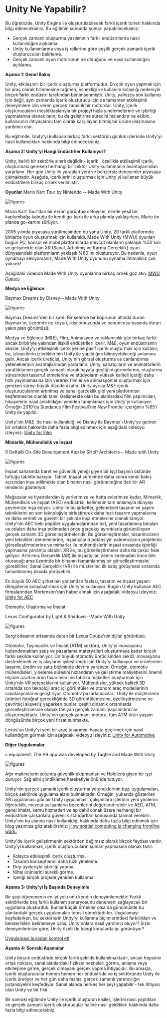 # Unity Ne Yapabilir? 

Bu öğreticide, Unity Engine ile oluşturulabilecek farklı içerik türleri hakkında bilgi edineceksiniz. Bu eğitimin sonunda şunları yapabileceksiniz:

- Gerçek zamanlı oluşturma yazılımının farklı endüstrilerde nasıl kullanıldığını açıklama. 
- Unity kullanımlarına veya iş rollerine göre çeşitli gerçek zamanlı içerik oluşturucuları belirleme.
- Gerçek zamanlı oyun motorunun ne olduğunu ve nasıl kullanıldığını açıklama. 

**Aşama 1: Genel Bakış**

Unity, etkileşimli bir içerik oluşturma platformudur.  En çok oyun yapmak için bir araç olarak bilinmesine rağmen, esnekliği ve kullanım kolaylığı nedeniyle birçok farklı endüstri tarafından benimsenmiştir. Unity, yalnızca son kullanıcı için değil, aynı zamanda içerik oluşturucu için de tamamen etkileşimli deneyimlere izin veren gerçek zamanlı bir motordur. Unity, içerik oluşturucuların meslektaşlarıyla bir projeyi hızla yinelemelerine ve işbirliği yapmalarına olanak tanır, bu da geliştirme sürecini hızlandırır ve ekibin, kullanıcının ihtiyaçlarını tam olarak karşılayan bitmiş bir ürüne ulaşmasına yardımcı olur.

Bu eğitimde, Unity'yi kullanan birkaç farklı sektörün günlük işlerinde Unity'yi nasıl kullandıkları hakkında bilgi edineceksiniz.


**Aşama 2: Unity'yi Hangi Endüstriler Kullanıyor?**

Unity, belirli bir sektörle sınırlı değildir - içerik , özellikle etkileşimli içerik, oluşturması gereken herhangi bir sektör Unity kullanmanın avantajlarından yararlanır. Her gün Unity ile yaratılan yeni ve benzersiz deneyimler piyasaya çıkmaktadır. Aşağıda, içeriklerini oluşturmak için Unity'yi kullanan büyük endüstrilere birkaç örnek verilmiştir. 

**Oyunlar**
Mario Kart Tour by Nintendo -- Made With Unity

![figures](https://raw.githubusercontent.com/Kodluyoruz/taskforce/main/unity-essentials/what-can-unity-do/figures/Mario_Kart_Tour_by_Nintendo.jpeg)

Mario Kart Tour'dan bir ekran görüntüsü: Bowser, elinde yeşil bir kaplumbağa kabuğu ile kendi go-kartı ile arka planda yaklaşırken, Mario ön planda go-kartını sürüyor.

2005 yılında piyasaya sürülmesinden bu yana Unity, 20 farklı platformda binlerce oyun oluşturmak için kullanıldı. Made With Unity (MWU) oyunları bugün PC, konsol ve mobil platformlarda mevcut olanların yaklaşık %50'sini ve gelişmekte olan XR (Sanal, Artırılmış ve Karma Gerçeklik) oyun dünyasındaki platformların yaklaşık %60'ını oluşturuyor. Bu nedenle, oyun oynamayı seviyorsanız, Made With Unity oyununu oynama ihtimaliniz çok yüksek!

Aşağıdaki videoda Made With Unity oyunlarına birkaç örnek göz atın:
[MWU Games](https://youtu.be/qh-BpLowy1w)


**Medya ve Eğlence**

Baymax Dreams by Disney-- Made With Unity

![figures](https://raw.githubusercontent.com/Kodluyoruz/taskforce/main/unity-essentials/what-can-unity-do/figures/Baymax_Dreams_by_Disney.png)

Baymax Dreams'den bir kare: Bir şehirde bir köprünün altında duran Baymax'ın, üzerinde üç koyun, ikisi omuzunda ve sonuncusu başında duran yakın plan görüntüsü.


Medya ve Eğlence (M&E), Film, Animasyon ve reklamcılık gibi birkaç farklı ancak birbiriyle yakından ilişkili endüstrileri içerir. M&E, oyun endüstrisinin aksine, Unity'yi etkileşimli içerik yerine pasif içerik oluşturmak için kullanır; bu, izleyicilerin izlediklerinin Unity ile yapıldığını bilmeyebileceği anlamına gelir. Ancak içerik üreticisi, Unity'nin görsel oluşturma ve canlandırma yeteneklerinin avantajlarından yararlanır. Unity, sanatçıların ve animatörlerin yarattıklarının gerçek zamanlı olarak hayata geçtiğini görmelerine, oluşturma süresinden tasarruf etmelerine ve stüdyoların yüksek kaliteli içeriği daha hızlı yayınlamasına izin vererek filmler ve animasyonlar oluşturmak için gereken süreyi büyük ölçüde azaltır. Unity ayrıca M&E içerik oluşturucularının artırılmış ve sanal gerçeklik gibi yeni platformları keşfetmesine olanak tanır. Gelişmekte olan bu alanlardaki film yapımcıları, hikayelerin nasıl anlatıldığını yeniden tanımlamak için Unity'yi kullanıyor.  Örneğin 2019'da Sundance Film Festivali'nin New Frontier içeriğinin %65'i Unity ile yapıldı.

Unity'nin M&E 'de nasıl kullanıldığı ve Disney ile Baymax'ı Unity'ye getiren bir ortaklık hakkında daha fazla bilgi edinmek için aşağıdaki videoyu izleyiniz:
[Unity for Film](https://www.youtube.com/watch?v=buNDQhf-iMc&list=PLX2vGYjWbI0RkMynbMo7gMGxswu-HEse0)

**Mimarlık, Mühendislik ve İnşaat**

9 DeKalb On-Site Development App by SHoP Architects-- Made with Unity

![figures](https://raw.githubusercontent.com/Kodluyoruz/taskforce/main/unity-essentials/what-can-unity-do/figures/9_DeKalb_On-Site_Development_App_by_SHoP_Architects.png)

İnşaat sahasında baret ve güvenlik yeleği giyen bir işçi başının üstünde tuttuğu tablete bakıyor. Tablet, inşaat sürecinde daha sonra kendi bakış açısından inşa edilmekte olan binanın nasıl görüneceğine dair bir AR renderini gösteriyor.

Mağazalar ve tiyatrolardan iş yerlerimize ve hatta evlerimize kadar, Mimarlık, Mühendislik ve İnşaat (AEC) endüstrisi, kelimenin tam anlamıyla dünyayı çevremize inşa ediyor. Unity ile bu şirketler, geleneksel tasarım ve yapım tekniklerini en son teknolojiyle birleştirerek daha hızlı tasarım yapmalarına ve daha verimli ve güvenli bir şekilde inşa etmelerine olanak tanıyor. Unity'nin AEC'deki popüler uygulamalarından biri, yeni tasarlanmış binaları ve odaları daha inşa edilmeden önce gerçekçi ayrıntılarla görüntüleyen gerçek zamanlı 3D görselleştirmeleridir. Bu görselleştirmeler, tasarımcıların yeni teknikleri denemelerine, inşaatçıların potansiyel yatırımcıların projelerini görselleştirmelerine ve mimarlar ile mühendislerin inşaat sırasında işbirliği yapmasına yardımcı olabilir. XR ile, bu görselleştirmeler daha da çekici hale geliyor: Artırılmış Gerçeklik (AR) ile inşaatçılar, zemin kırılmadan önce bile oturacağı arsa üzerinde bir binanın tamamlanmış bir görselleştirmesini görebilirler; Sanal Gerçeklik (VR) ile müşteriler, ilk satış görüşmesi sırasında tamamlanmış binada yürüyebilir.

En büyük 50 AEC şirketinin yarısından fazlası, tasarım ve inşaat yaşam döngülerini kolaylaştırmak için Unity'yi kullanıyor. Bugün Unity kullanan AEC firmalarından Mortenson'dan haber almak için aşağıdaki videoyu izleyiniz:
[Unity for AEC](https://www.youtube.com/watch?v=ggFpGuHX2qk)

Otomotiv, Ulaştırma ve İmalat

Lexus Configurator by Light & Shadows--Made With Unity

![figures](https://raw.githubusercontent.com/Kodluyoruz/taskforce/main/unity-essentials/what-can-unity-do/figures/Lexus_Configurator_by_Light___Shadows.png)

Sergi odasının ortasında duran bir Lexus Coupe'nin dijital görüntüsü.

Otomotiv, Taşımacılık ve İmalat (ATM) sektörü, Unity'yi inovasyonu hızlandırmaktan satış ve pazarlama materyalleri oluşturmaya kadar birçok farklı şekilde kullanıyor. On büyük otomotiv üreticisinden sekizi, inovasyonu desteklemek ve iş akışlarını iyileştirmek için Unity'yi kullanıyor ve ürünlerinin tasarım, üretim ve satış biçiminde devrim yaratıyor. Örneğin, otomotiv mühendisleri, yineleme süresini hızlandıran ve geliştirme maliyetlerini önemli ölçüde azaltan ürün tasarımları ve fabrika maketleri oluşturmak için Unity'nin VR yeteneklerini kullanıyor. Mühendisler, yüksek kaliteli 3D ortamda son teknoloji araç içi görüntüler ve otonom araç modellerinin simülasyonlarını geliştiriyor. Otomotiv pazarlamacıları, Unity ile müşterilerin ürünleri fotoğraf gerçekliğinde 3D görüntülemesine, özelleştirmesine ve çevrimiçi alışveriş yaparken bunları çeşitli dinamik ortamlarda görselleştirmesine olanak tanıyan gerçek zamanlı yapılandırıcılar oluşturmaktadır. Unity'nin gerçek zamanlı motoru, tüm ATM ürün yaşam döngüsünde birçok yeni fırsat sunmakta.


Lexus'un Unity'yi yeni bir araç tasarımını hayata geçirmek için nasıl kullandığını görmek için aşağıdaki videoyu izleyiniz:
[Unity for Automotive](https://www.youtube.com/watch?v=M9F0gl2u8wQ)

**Diğer Uygulamalar**

c equipment. The AR app was developed by Taqtile and Made With Unity

![figures](https://raw.githubusercontent.com/Kodluyoruz/taskforce/main/unity-essentials/what-can-unity-do/figures/A_worker_using_Augmented_Reality_on_a_Hololens_device.jpeg)

Ağır makinelerin solunda güvenlik ekipmanları ve Hololens giyen bir işçi duruyor. Sağ elini çimdikleme hareketiyle önünde tutuyor.

Unity'nin gerçek zamanlı içerik oluşturma yeteneklerinin bazı uygulamaları, birçok sektörde uygulama alanı bulmaktadır. Örneğin, yukarıda gösterilen AR uygulaması gibi bir Unity uygulaması, çalışanlara işlerinin yeni yönlerini öğretebilir, mevcut çalışanların becerilerini değerlendirebilir ve AEC, ATM, genel imalat, kamu hizmetleri ve tıp dahil olmak üzere herhangi bir endüstride çalışanlara güvenlik standartları konusunda talimat verebilir. Unity'nin bu alanda nasıl kullanıldığı hakkında daha fazla bilgi edinmek için blog yazımıza göz atabilirsiniz: [How spatial computing is changing frontline work.](https://blogs.unity3d.com/2019/09/04/how-spatial-computing-is-changing-the-status-quo-for-frontline-work/)

Unity'de içerik geliştirmenin sektörden bağımsız olarak birçok faydası vardır. Unity'yi kullanmak, içerik oluşturucuların şunları yapmasına olanak tanır:

- Kolayca etkileşimli içerik oluşturma. 
- Tasarım konseptlerini daha hızlı yineleme. 
- Ekip üyeleriyle işbirliği yapma. 
- Nihai ürünlerini sürekli görme.
- İçeriği birçok projede yeniden kullanma. 

**Aşama 3: Unity'yi İş Başında Deneyimle**

Bir şeyi öğrenmenin en iyi yolu onu kendin deneyimlemektir! Farklı sektörlerde beş farklı kullanım senaryosunu denemeni sağlayacak bir uygulama oluşturduk. Bunlar küçük örnekler olsa da günümüzde bu alanlardaki gerçek uygulamaları temsil etmektedirler. Uygulamayı keşfederken, bu sektörlerin Unity'yi kullanma biçimlerindeki farklılıkları ve benzerlikleri belirlemeye çalış. Unity onlara nasıl yardımcı oluyor? Sizin deneyimlerinize göre, Unity özellikle hangi konularda iyi görünüyor?

[Uygulamayı buradan kontrol et!](https://unity-learn.itch.io/experience-unity.)

**Aşama 4: Sonraki Aşamalar**

Unity birçok endüstride birçok farklı şekilde kullanılmaktadır, ancak hepsinin ortak noktası, sanal alanlardaki fiziksel nesneleri görme, anlama veya etkileşime girme, gerçek olmayanı gerçek yapma ihtiyacıdır. Bu amaçla, içerik oluşturucular hemen hemen her endüstride ve iş sektöründe Unity ile içerik üretiyor ve her gün daha fazlası gerçek zamanlı yaratıcılığın potansiyelini keşfediyor. Sanal alanda herkes her şeyi yapabilir - tek ihtiyacı olan Unity ve bir fikir.

Bir sonraki eğitimde Unity ile içerik oluşturan kişiler, işlerini nasıl yaptıkları ve gerçek zamanlı içerik oluşturucular haline nasıl geldikleri hakkında daha fazla bilgi edineceksiniz.







